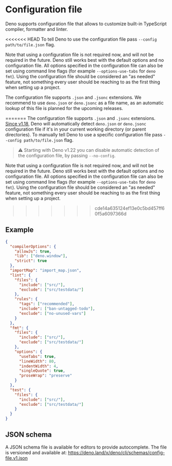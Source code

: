 # Configuration file

Deno supports configuration file that allows to customize built-in TypeScript compiler, formatter and linter.

<<<<<<< HEAD
To tell Deno to use the configuration file pass `--config path/to/file.json` flag.

Note that using a configuration file is not required now, and will not be required in the future. Deno still works best
with the default options and no configuration file. All options specified in the configuration file can also be set
using command line flags (for example `--options-use-tabs` for `deno fmt`). Using the configuration file should be
considered an "as needed" feature, not something every user should be reaching to as the first thing when setting up a
project.

The configuration file supports `.json` and `.jsonc` extensions. We recommend to use `deno.json` or `deno.jsonc` as a
file name, as an automatic lookup of this file is planned for the upcoming releases.

=======
The configuration file supports `.json` and `.jsonc` extensions.
[Since v1.18](https://deno.com/blog/v1.18#auto-discovery-of-the-config-file),
Deno will automatically detect `deno.json` or `deno.jsonc` configuration file if
it's in your current working directory (or parent directories). To manually tell
Deno to use a specific configuration file pass `--config path/to/file.json`
flag.

> ⚠️ Starting with Deno v1.22 you can disable automatic detection of the
> configuration file, by passing `--no-config`.

Note that using a configuration file is not required now, and will not be
required in the future. Deno still works best with the default options and no
configuration file. All options specified in the configuration file can also be
set using command line flags (for example `--options-use-tabs` for `deno fmt`).
Using the configuration file should be considered an "as needed" feature, not
something every user should be reaching to as the first thing when setting up a
project.

>>>>>>> cde14a635124ef13e0c5bd457ff60f5a6097366d
## Example

```json
{
  "compilerOptions": {
    "allowJs": true,
    "lib": ["deno.window"],
    "strict": true
  },
  "importMap": "import_map.json",
  "lint": {
    "files": {
      "include": ["src/"],
      "exclude": ["src/testdata/"]
    },
    "rules": {
      "tags": ["recommended"],
      "include": ["ban-untagged-todo"],
      "exclude": ["no-unused-vars"]
    }
  },
  "fmt": {
    "files": {
      "include": ["src/"],
      "exclude": ["src/testdata/"]
    },
    "options": {
      "useTabs": true,
      "lineWidth": 80,
      "indentWidth": 4,
      "singleQuote": true,
      "proseWrap": "preserve"
    }
  },
  "test": {
    "files": {
      "include": ["src/"],
      "exclude": ["src/testdata/"]
    }
  }
}
```

## JSON schema

A JSON schema file is available for editors to provide autocomplete. The file is versioned and available at:
https://deno.land/x/deno/cli/schemas/config-file.v1.json
